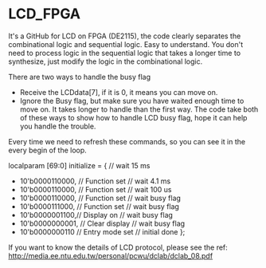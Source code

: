 # LCD_FPGA
It's a GitHub for LCD on FPGA (DE2115), the code clearly separates the combinational logic and sequential logic. Easy to understand.
You don't need to process logic in the sequential logic that takes a longer time to synthesize, just modify the logic in the combinational logic.

There are two ways to handle the busy flag
- Receive the LCDdata[7], if it is 0, it means you can move on.
- Ignore the Busy flag, but make sure you have waited enough time to move on. It takes longer to handle than the first way.
The code take both of these ways to show how to handle LCD busy flag, hope it can help you handle the trouble.

Every time we need to refresh these commands, so you can see it in the every begin of the loop.

localparam [69:0] initialize = {
    // wait 15 ms
- 10'b0000110000, // Function set
    // wait 4.1 ms
- 10'b0000110000, // Function set
    // wait 100 us
- 10'b0000110000, // Function set
    // wait busy flag
- 10'b0000111000,  // Function set
    // wait busy flag
- 10'b0000001100,// Display on 
    // wait busy flag
- 10'b0000000001, // Clear display
    // wait busy flag
- 10'b0000000110 // Entry mode set
    // initial done
};



If you want to know the details of LCD protocol, please see the ref: http://media.ee.ntu.edu.tw/personal/pcwu/dclab/dclab_08.pdf 
